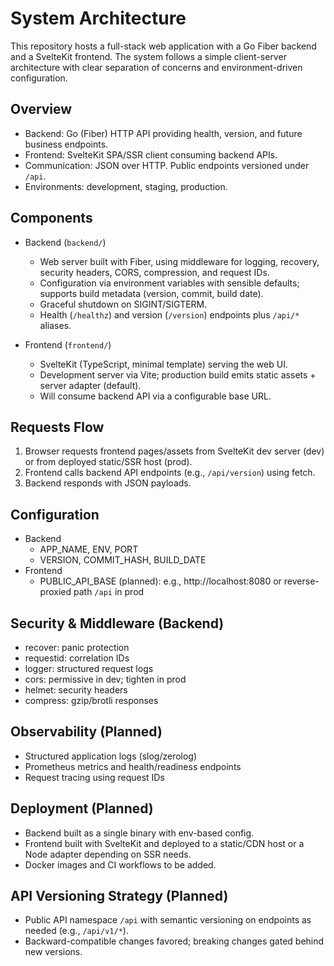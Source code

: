 # System Architecture

This repository hosts a full-stack web application with a Go Fiber backend and a SvelteKit frontend. The system follows a simple client-server architecture with clear separation of concerns and environment-driven configuration.

## Overview
- Backend: Go (Fiber) HTTP API providing health, version, and future business endpoints.
- Frontend: SvelteKit SPA/SSR client consuming backend APIs.
- Communication: JSON over HTTP. Public endpoints versioned under `/api`.
- Environments: development, staging, production.

## Components
- Backend (`backend/`)
  - Web server built with Fiber, using middleware for logging, recovery, security headers, CORS, compression, and request IDs.
  - Configuration via environment variables with sensible defaults; supports build metadata (version, commit, build date).
  - Graceful shutdown on SIGINT/SIGTERM.
  - Health (`/healthz`) and version (`/version`) endpoints plus `/api/*` aliases.

- Frontend (`frontend/`)
  - SvelteKit (TypeScript, minimal template) serving the web UI.
  - Development server via Vite; production build emits static assets + server adapter (default).
  - Will consume backend API via a configurable base URL.

## Requests Flow
1. Browser requests frontend pages/assets from SvelteKit dev server (dev) or from deployed static/SSR host (prod).
2. Frontend calls backend API endpoints (e.g., `/api/version`) using fetch.
3. Backend responds with JSON payloads.

## Configuration
- Backend
  - APP_NAME, ENV, PORT
  - VERSION, COMMIT_HASH, BUILD_DATE
- Frontend
  - PUBLIC_API_BASE (planned): e.g., http://localhost:8080 or reverse-proxied path `/api` in prod

## Security & Middleware (Backend)
- recover: panic protection
- requestid: correlation IDs
- logger: structured request logs
- cors: permissive in dev; tighten in prod
- helmet: security headers
- compress: gzip/brotli responses

## Observability (Planned)
- Structured application logs (slog/zerolog)
- Prometheus metrics and health/readiness endpoints
- Request tracing using request IDs

## Deployment (Planned)
- Backend built as a single binary with env-based config.
- Frontend built with SvelteKit and deployed to a static/CDN host or a Node adapter depending on SSR needs.
- Docker images and CI workflows to be added.

## API Versioning Strategy (Planned)
- Public API namespace `/api` with semantic versioning on endpoints as needed (e.g., `/api/v1/*`).
- Backward-compatible changes favored; breaking changes gated behind new versions.
